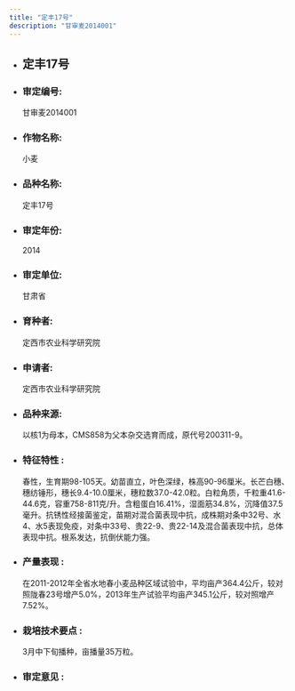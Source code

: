 ```yaml
---
title: "定丰17号"
description: "甘审麦2014001"
---
```

* ## 定丰17号
* ###  审定编号:  
   甘审麦2014001

*  ### 作物名称:  
   小麦

*   ###  品种名称: 
    定丰17号

*   ### 审定年份: 
    2014

*   ### 审定单位:  
    甘肃省

*   ### 育种者:  
    定西市农业科学研究院

*   ### 申请者:  
    定西市农业科学研究院

*   ### 品种来源:  
    以核1为母本，CMS858为父本杂交选育而成，原代号200311-9。

*   ### 特征特性 : 
    春性，生育期98-105天。幼苗直立，叶色深绿，株高90-96厘米。长芒白穗、穗纺锤形，穗长9.4-10.0厘米，穗粒数37.0-42.0粒。白粒角质，千粒重41.6-44.6克，容重758-811克/升。含粗蛋白16.41%，湿面筋34.8%，沉降值37.5毫升。抗锈性经接菌鉴定，苗期对混合菌表现中抗，成株期对条中32号、水4、水5表现免疫，对条中33号、贵22-9、贵22-14及混合菌表现中抗，总体表现中抗。根系发达，抗倒伏能力强。

*   ### 产量表现 : 
    在2011-2012年全省水地春小麦品种区域试验中，平均亩产364.4公斤，较对照陇春23号增产5.0%，2013年生产试验平均亩产345.1公斤，较对照增产7.52%。 

*   ### 栽培技术要点 : 
    3月中下旬播种，亩播量35万粒。

*   ### 审定意见 : 
    
